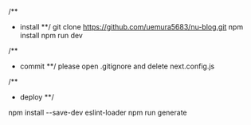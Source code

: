 /**
* install
**/
git clone https://github.com/uemura5683/nu-blog.git
npm install
npm run dev

/**
* commit
**/
please open .gitignore and delete next.config.js

/**
* deploy
**/

npm install --save-dev eslint-loader
npm run generate

